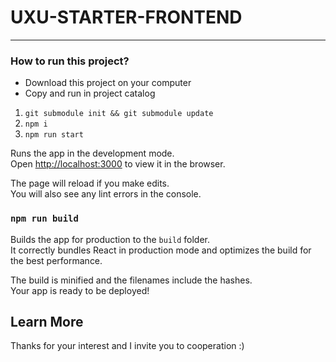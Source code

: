 # UXU-STARTER-FRONTEND
<hr>

### How to run this project?

* Download this project on your computer
* Copy and run in project catalog

1. `git submodule init && git submodule update`
2. `npm i`
3. `npm run start`

Runs the app in the development mode.\
Open [http://localhost:3000](http://localhost:3000) to view it in the browser.

The page will reload if you make edits.\
You will also see any lint errors in the console.

### `npm run build`

Builds the app for production to the `build` folder.\
It correctly bundles React in production mode and optimizes the build for the best performance.

The build is minified and the filenames include the hashes.\
Your app is ready to be deployed!

## Learn More

Thanks for your interest and I invite you to cooperation :)